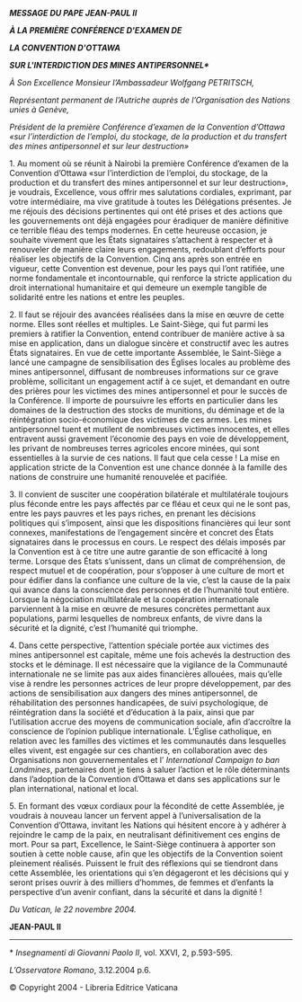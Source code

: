 ***MESSAGE DU PAPE JEAN-PAUL II***

***À LA PREMIÈRE CONFÉRENCE D'EXAMEN DE***

***LA CONVENTION D'OTTAWA***

***SUR L'INTERDICTION DES MINES ANTIPERSONNEL\****

*À Son Excellence Monsieur l’Ambassadeur Wolfgang PETRITSCH,*

*Représentant permanent de l’Autriche auprès de l’Organisation des Nations unies à Genève,*

*Président de la première Conférence d’examen de la Convention d’Ottawa «sur l’interdiction de l’emploi, du stockage, de la production et du transfert des mines antipersonnel et sur leur destruction»*

1\. Au moment où se réunit à Nairobi la première Conférence d’examen de la Convention d’Ottawa «sur l’interdiction de l’emploi, du stockage, de la production et du transfert des mines antipersonnel et sur leur destruction», je voudrais, Excellence, vous offrir mes salutations cordiales, exprimant, par votre intermédiaire, ma vive gratitude à toutes les Délégations présentes. Je me réjouis des décisions pertinentes qui ont été prises et des actions que les gouvernements ont déjà engagées pour éradiquer de manière définitive ce terrible fléau des temps modernes. En cette heureuse occasion, je souhaite vivement que les États signataires s’attachent à respecter et à renouveler de manière claire leurs engagements, redoublant d’efforts pour réaliser les objectifs de la Convention. Cinq ans après son entrée en vigueur, cette Convention est devenue, pour les pays qui l’ont ratifiée, une norme fondamentale et incontournable, qui renforce la stricte application du droit international humanitaire et qui demeure un exemple tangible de solidarité entre les nations et entre les peuples.

2\. Il faut se réjouir des avancées réalisées dans la mise en œuvre de cette norme. Elles sont réelles et multiples. Le Saint-Siège, qui fut parmi les premiers à ratifier la Convention, entend contribuer de manière active à sa mise en application, dans un dialogue sincère et constructif avec les autres États signataires. En vue de cette importante Assemblée, le Saint-Siège a lancé une campagne de sensibilisation des Églises locales au problème des mines antipersonnel, diffusant de nombreuses informations sur ce grave problème, sollicitant un engagement actif à ce sujet, et demandant en outre des prières pour les victimes des mines antipersonnel et pour le succès de la Conférence. Il importe de poursuivre les efforts en particulier dans les domaines de la destruction des stocks de munitions, du déminage et de la réintégration socio-économique des victimes de ces armes. Les mines antipersonnel tuent et mutilent de nombreuses victimes innocentes, et elles entravent aussi gravement l’économie des pays en voie de développement, les privant de nombreuses terres agricoles encore minées, qui sont essentielles à la survie de ces nations. Il faut que cela cesse ! La mise en application stricte de la Convention est une chance donnée à la famille des nations de construire une humanité renouvelée et pacifiée.

3\. Il convient de susciter une coopération bilatérale et multilatérale toujours plus féconde entre les pays affectés par ce fléau et ceux qui ne le sont pas, entre les pays pauvres et les pays riches, en prenant les décisions politiques qui s’imposent, ainsi que les dispositions financières qui leur sont connexes, manifestations de l’engagement sincère et concret des États signataires dans le processus en cours. Le respect des délais imposés par la Convention est à ce titre une autre garantie de son efficacité à long terme. Lorsque des États s’unissent, dans un climat de compréhension, de respect mutuel et de coopération, pour s’opposer à une culture de mort et pour édifier dans la confiance une culture de la vie, c’est la cause de la paix qui avance dans la conscience des personnes et de l’humanité tout entière. Lorsque la négociation multilatérale et la coopération internationale parviennent à la mise en œuvre de mesures concrètes permettant aux populations, parmi lesquelles de nombreux enfants, de vivre dans la sécurité et la dignité, c’est l’humanité qui triomphe.

4\. Dans cette perspective, l’attention spéciale portée aux victimes des mines antipersonnel est capitale, même une fois achevés la destruction des stocks et le déminage. Il est nécessaire que la vigilance de la Communauté internationale ne se limite pas aux aides financières allouées, mais qu’elle vise à rendre les personnes actrices de leur propre développement, par des actions de sensibilisation aux dangers des mines antipersonnel, de réhabilitation des personnes handicapées, de suivi psychologique, de réintégration dans la société et d’éducation à la paix, ainsi que par l’utilisation accrue des moyens de communication sociale, afin d’accroître la conscience de l’opinion publique internationale. L’Église catholique, en relation avec les familles des victimes et les communautés dans lesquelles elles vivent, est engagée sur ces chantiers, en collaboration avec des Organisations non gouvernementales et l’ *International Campaign to ban Landmines*, partenaires dont je tiens à saluer l’action et le rôle déterminants dans l’adoption de la Convention d’Ottawa et dans ses applications sur le plan international, national et local.

5\. En formant des vœux cordiaux pour la fécondité de cette Assemblée, je voudrais à nouveau lancer un fervent appel à l’universalisation de la Convention d’Ottawa, invitant les Nations qui hésitent encore à y adhérer à rejoindre le camp de la paix, en neutralisant définitivement ces engins de mort. Pour sa part, Excellence, le Saint-Siège continuera à apporter son soutien à cette noble cause, afin que les objectifs de la Convention soient pleinement réalisés. Puissent le fruit des réflexions qui se tiendront dans cette Assemblée, les orientations qui s’en dégageront et les décisions qui y seront prises ouvrir à des milliers d’hommes, de femmes et d’enfants la perspective d’un avenir confiant, dans la sécurité et dans la dignité !

*Du Vatican, le 22 novembre 2004.*

**JEAN-PAUL II**

* * *

\*
*Insegnamenti di Giovanni Paolo II*, vol. XXVI, 2, p.593-595.

*L’Osservatore Romano*, 3.12.2004 p.6.

© Copyright 2004 - Libreria Editrice Vaticana